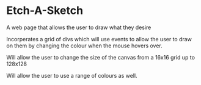 # Etch-A-Sketch
A web page that allows the user to draw what they desire

Incorperates a grid of divs which will use events to allow the user to draw on them by changing the colour when the mouse hovers over. 

Will allow the user to change the size of the canvas from a 16x16 grid up to 128x128

Will allow the user to use a range of colours as well.
